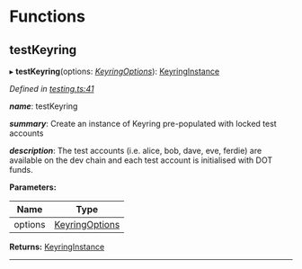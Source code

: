 

# Functions

<a id="testkeyring"></a>

##  testKeyring

▸ **testKeyring**(options: *[KeyringOptions](_types_.md#keyringoptions)*): [KeyringInstance](../interfaces/_types_.keyringinstance.md)

*Defined in [testing.ts:41](https://github.com/polkadot-js/common/blob/1e6eb2c/packages/keyring/src/testing.ts#L41)*

*__name__*: testKeyring

*__summary__*: Create an instance of Keyring pre-populated with locked test accounts

*__description__*: The test accounts (i.e. alice, bob, dave, eve, ferdie) are available on the dev chain and each test account is initialised with DOT funds.

**Parameters:**

| Name | Type |
| ------ | ------ |
| options | [KeyringOptions](_types_.md#keyringoptions) |

**Returns:** [KeyringInstance](../interfaces/_types_.keyringinstance.md)

___

